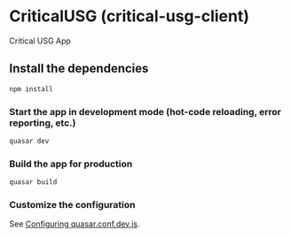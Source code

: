 # CriticalUSG (critical-usg-client)

Critical USG App

## Install the dependencies
```bash
npm install
```

### Start the app in development mode (hot-code reloading, error reporting, etc.)
```bash
quasar dev
```


### Build the app for production
```bash
quasar build
```

### Customize the configuration
See [Configuring quasar.conf.dev.js](https://quasar.dev/quasar-cli/quasar-conf-js).
